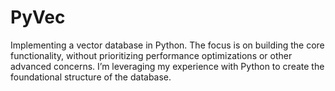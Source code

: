 # PyVec
Implementing a vector database in Python. The focus is on building the core functionality, without prioritizing performance optimizations or other advanced concerns. I’m leveraging my experience with Python to create the foundational structure of the database.
